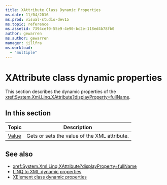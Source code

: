 ```yaml
---
title: XAttribute Class Dynamic Properties
ms.date: 11/04/2016
ms.prod: visual-studio-dev15
ms.topic: reference
ms.assetid: 7394cef0-55e9-4e90-bc2e-118ed4b78fb0
author: gewarren
ms.author: gewarren
manager: jillfra
ms.workload:
  - "multiple"
---
```

# XAttribute class dynamic properties

This section describes the dynamic properties of the <xref:System.Xml.Linq.XAttribute?displayProperty=fullName>.

## In this section

|Topic|Description|
|-----------|-----------------|
|[Value](../designers/value-xattribute-dynamic-property.md)|Gets or sets the value of the XML attribute.|

## See also

- <xref:System.Xml.Linq.XAttribute?displayProperty=fullName>
- [LINQ to XML dynamic properties](../designers/linq-to-xml-dynamic-properties.md)
- [XElement class dynamic properties](../designers/xelement-class-dynamic-properties.md)